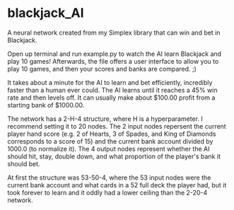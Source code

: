 # blackjack_AI
A neural network created from my Simplex library that can win and bet in Blackjack. 

Open up terminal and run example.py to watch the AI learn Blackjack and play 10 games! Afterwards, the file offers a user interface to allow you to play 10 games, and then your scores and banks are compared. ;)

It takes about a minute for the AI to learn and bet efficiently, incredibly faster than a human ever could. The AI learns until it reaches a 45% win rate and then levels off. It can usually make about $100.00 profit from a starting bank of $1000.00. 

The network has a 2-H-4 structure, where H is a hyperparameter. I recommend setting it to 20 nodes. The 2 input nodes repersent the current player hand score (e.g. 2 of Hearts, 3 of Spades, and King of Diamonds corresponds to a score of 15) and the current bank account divided by 1000.0 (to normalize it). The 4 output nodes represent whether the AI should hit, stay, double down, and what proportion of the player's bank it should bet.

At first the structure was 53-50-4, where the 53 input nodes were the current bank account and what cards in a 52 full deck the player had, but it took forever to learn and it oddly had a lower ceiling than the 2-20-4 network.
